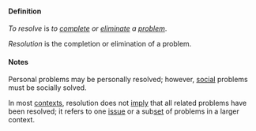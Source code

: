 #### Definition

*To resolve* is *to [complete](https://github.com/gcassel/Modular-Organization-Terminology/blob/master/terms/complete.md) or [eliminate](https://github.com/gcassel/Modular-Organization-Terminology/blob/master/terms/eliminate.md) a [problem](https://github.com/gcassel/Modular-Organization-Terminology/blob/master/terms/problem.md)*.

*Resolution* is the completion or elimination of a problem.

#### Notes

Personal problems may be personally resolved; however, [social](https://github.com/gcassel/Modular-Organization-Terminology/blob/master/terms/social.md) problems must be socially solved.

In most [contexts](https://github.com/gcassel/Modular-Organization-Terminology/blob/master/terms/context.md), resolution does not [imply](https://github.com/gcassel/Modular-Organization-Terminology/blob/master/terms/imply.md) that all related problems have been resolved; it refers to one [issue](https://github.com/gcassel/Modular-Organization-Terminology/blob/master/terms/issue.md) or a sub[set](https://github.com/gcassel/Modular-Organization-Terminology/blob/master/terms/set.md) of problems in a larger context. 
